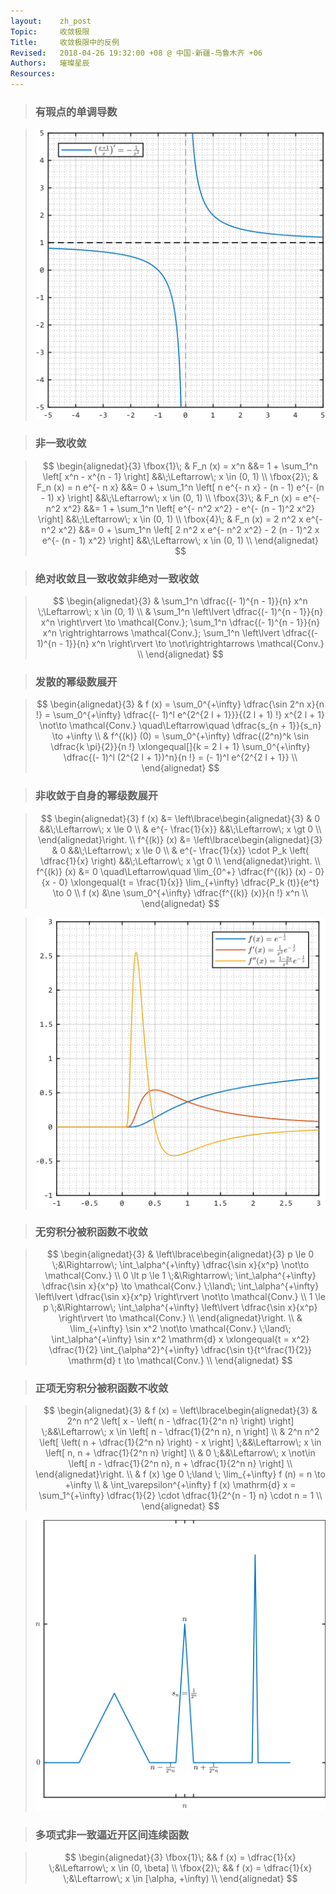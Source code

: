 ```yaml
---
layout:    zh_post
Topic:     收敛极限
Title:     收敛极限中的反例
Revised:   2018-04-26 19:32:00 +08 @ 中国-新疆-乌鲁木齐 +06
Authors:   璀璨星辰
Resources:
---
```


> ### 有瑕点的单调导数

> ![max-width: 360px;](figures/Improper_Monotonous_Derivative.svg)

> ### 非一致收敛

> $$
> \begin{alignedat}{3}
> \fbox{1}\; & F_n (x) = x^n                   &&= 1 + \sum_1^n \left[ x^n - x^{n - 1} \right]                                         &&\;\Leftarrow\; x \in (0, 1) \\
> \fbox{2}\; & F_n (x) = n e^{- n x}           &&= 0 + \sum_1^n \left[ n e^{- n x} - (n - 1) e^{- (n - 1) x} \right]                   &&\;\Leftarrow\; x \in (0, 1) \\
> \fbox{3}\; & F_n (x) = e^{- n^2 x^2}         &&= 1 + \sum_1^n \left[ e^{- n^2 x^2} - e^{- (n - 1)^2 x^2} \right]                     &&\;\Leftarrow\; x \in (0, 1) \\
> \fbox{4}\; & F_n (x) = 2 n^2 x e^{- n^2 x^2} &&= 0 + \sum_1^n \left[ 2 n^2 x e^{- n^2 x^2} - 2 (n - 1)^2 x e^{- (n - 1) x^2} \right] &&\;\Leftarrow\; x \in (0, 1) \\
> \end{alignedat}
> $$
>

> ### 绝对收敛且一致收敛非绝对一致收敛

> $$
> \begin{alignedat}{3}
> & \sum_1^n \dfrac{(- 1)^{n - 1}}{n} x^n \;\Leftarrow\; x \in (0, 1) \\
> & \sum_1^n \left\lvert \dfrac{(- 1)^{n - 1}}{n} x^n \right\rvert \to \mathcal{Conv.}; \sum_1^n \dfrac{(- 1)^{n - 1}}{n} x^n \rightrightarrows \mathcal{Conv.}; \sum_1^n \left\lvert \dfrac{(- 1)^{n - 1}}{n} x^n \right\rvert \to \not\rightrightarrows \mathcal{Conv.} \\
> \end{alignedat}
> $$
>

> ### 发散的幂级数展开

> $$
> \begin{alignedat}{3}
> & f (x) = \sum_0^{+\infty} \dfrac{\sin 2^n x}{n !} = \sum_0^{+\infty} \dfrac{(- 1)^l e^{2^{2 l + 1}}}{(2 l + 1) !} x^{2 l + 1} \not\to \mathcal{Conv.} \quad\Leftarrow\quad \dfrac{s_{n + 1}}{s_n} \to +\infty \\
> & f^{(k)} (0) = \sum_0^{+\infty} \dfrac{(2^n)^k \sin \dfrac{k \pi}{2}}{n !} \xlongequal[]{k = 2 l + 1} \sum_0^{+\infty} \dfrac{(- 1)^l (2^{2 l + 1})^n}{n !} = (- 1)^l e^{2^{2 l + 1}} \\
> \end{alignedat}
> $$
>

> ### 非收敛于自身的幂级数展开

> $$
> \begin{alignedat}{3}
>       f (x) &= \left\lbrace\begin{alignedat}{3}
>                & 0                 &&\;\Leftarrow\; x \le 0 \\
>                & e^{- \frac{1}{x}} &&\;\Leftarrow\; x \gt 0 \\
>                \end{alignedat}\right. \\
> f^{(k)} (x) &= \left\lbrace\begin{alignedat}{3}
>                & 0                                                       &&\;\Leftarrow\; x \le 0 \\
>                & e^{- \frac{1}{x}} \cdot P_k \left( \dfrac{1}{x} \right) &&\;\Leftarrow\; x \gt 0 \\
>                \end{alignedat}\right. \\
> f^{(k)} (x) &= 0 \quad\Leftarrow\quad \lim_{0^+} \dfrac{f^{(k)} (x) - 0}{x - 0} \xlongequal{t = \frac{1}{x}} \lim_{+\infty} \dfrac{P_k (t)}{e^t} \to 0 \\
>       f (x) &\ne \sum_0^{+\infty} \dfrac{f^{(k)} (x)}{n !} x^n \\
> \end{alignedat}
> $$
>

> ![max-width:360px;](figures/Power_Series_not_Convergent_to_Itself.svg)

> ### 无穷积分被积函数不收敛

> $$
> \begin{alignedat}{3}
> & \left\lbrace\begin{alignedat}{3}
>         p \le 0 \;&\Rightarrow\; \int_\alpha^{+\infty} \dfrac{\sin x}{x^p} \not\to \mathcal{Conv.} \\
>   0 \lt p \le 1 \;&\Rightarrow\; \int_\alpha^{+\infty} \dfrac{\sin x}{x^p} \to \mathcal{Conv.} \;\land\; \int_\alpha^{+\infty} \left\lvert \dfrac{\sin x}{x^p} \right\rvert \not\to \mathcal{Conv.} \\
>         1 \le p \;&\Rightarrow\; \int_\alpha^{+\infty} \left\lvert \dfrac{\sin x}{x^p} \right\rvert \to \mathcal{Conv.} \\
>   \end{alignedat}\right. \\
> & \lim_{+\infty} \sin x^2 \not\to \mathcal{Conv.} \;\land\; \int_\alpha^{+\infty} \sin x^2 \mathrm{d} x \xlongequal{t = x^2} \dfrac{1}{2} \int_{\alpha^2}^{+\infty} \dfrac{\sin t}{t^\frac{1}{2}} \mathrm{d} t \to \mathcal{Conv.} \\
> \end{alignedat}
> $$
>

> ### 正项无穷积分被积函数不收敛

> $$
> \begin{alignedat}{3}
> & f (x) = \left\lbrace\begin{alignedat}{3}
>           & 2^n n^2 \left[ x - \left( n - \dfrac{1}{2^n n} \right) \right] \;&&\Leftarrow\; x \in \left[ n - \dfrac{1}{2^n n}, n \right] \\
>           & 2^n n^2 \left[ \left( n + \dfrac{1}{2^n n} \right) - x \right] \;&&\Leftarrow\; x \in \left[ n, n + \dfrac{1}{2^n n} \right] \\
>           & 0                                                              \;&&\Leftarrow\; x \not\in \left[ n - \dfrac{1}{2^n n}, n + \dfrac{1}{2^n n} \right] \\
>           \end{alignedat}\right. \\
> & f (x) \ge 0 \;\land \; \lim_{+\infty} f (n) = n \to +\infty \\
> & \int_\varepsilon^{+\infty} f (x) \mathrm{d} x = \sum_1^{+\infty} \dfrac{1}{2} \cdot \dfrac{1}{2^{n - 1} n} \cdot n = 1 \\
> \end{alignedat}
> $$
>

> ![max-width:360px;](figures/Integrand_of_Infinite_Integral_not_Convergent.svg)

> ### 多项式非一致逼近开区间连续函数

> $$
> \begin{alignedat}{3}
> \fbox{1}\; && f (x) = \dfrac{1}{x} \;&\Leftarrow\; x \in (0, \beta] \\
> \fbox{2}\; && f (x) = \dfrac{1}{x} \;&\Leftarrow\; x \in [\alpha, +\infty) \\
> \end{alignedat}
> $$
>